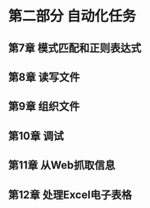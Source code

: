 # 第二部分 自动化任务

## 第7章 模式匹配和正则表达式

## 第8章 读写文件

## 第9章 组织文件

## 第10章 调试

## 第11章 从Web抓取信息

## 第12章 处理Excel电子表格
